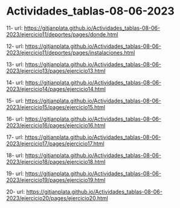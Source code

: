 # Actividades_tablas-08-06-2023
11-
url: https://gitjanplata.github.io/Actividades_tablas-08-06-2023/ejercicio11/deportes/pages/donde.html

12-
url: https://gitjanplata.github.io/Actividades_tablas-08-06-2023/ejercicio11/deportes/pages/instalaciones.html

13-
url: https://gitjanplata.github.io/Actividades_tablas-08-06-2023/ejercicio13/pages/ejercicio13.html

14-
url: https://gitjanplata.github.io/Actividades_tablas-08-06-2023/ejercicio14/pages/ejercicio14.html

15-
url: https://gitjanplata.github.io/Actividades_tablas-08-06-2023/ejercicio15/pages/ejercicio15.html

16-
url: https://gitjanplata.github.io/Actividades_tablas-08-06-2023/ejercicio16/pages/ejercicio16.html

17-
url: https://gitjanplata.github.io/Actividades_tablas-08-06-2023/ejercicio17/pages/ejercicio17.html

18-
url: https://gitjanplata.github.io/Actividades_tablas-08-06-2023/ejercicio18/pages/ejercicio18.html

19-
url: https://gitjanplata.github.io/Actividades_tablas-08-06-2023/ejercicio19/pages/ejercicio19.html

20-
url: https://gitjanplata.github.io/Actividades_tablas-08-06-2023/ejercicio20/pages/ejercicio20.html
